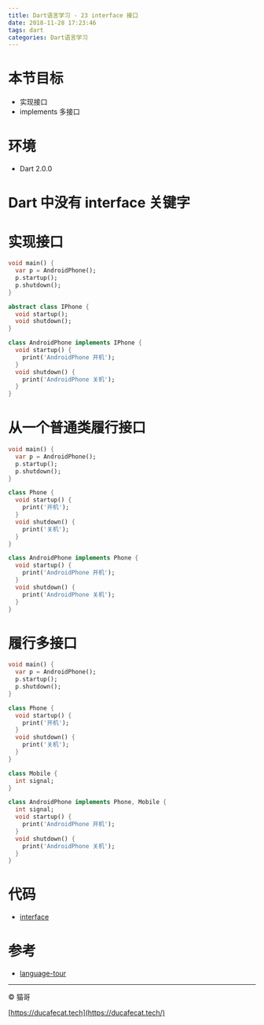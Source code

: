 ```yaml
---
title: Dart语言学习 - 23 interface 接口
date: 2018-11-28 17:23:46
tags: dart
categories: Dart语言学习
---
```


# 本节目标

- 实现接口
- implements 多接口

# 环境

- Dart 2.0.0

# Dart 中没有 interface 关键字

# 实现接口

```dart
void main() {
  var p = AndroidPhone();
  p.startup();
  p.shutdown();
}

abstract class IPhone {
  void startup();
  void shutdown();
}

class AndroidPhone implements IPhone {
  void startup() {
    print('AndroidPhone 开机');
  }
  void shutdown() {
    print('AndroidPhone 关机');
  }
}
```

# 从一个普通类履行接口

```dart
void main() {
  var p = AndroidPhone();
  p.startup();
  p.shutdown();
}

class Phone {
  void startup() {
    print('开机');
  }
  void shutdown() {
    print('关机');
  }
}

class AndroidPhone implements Phone {
  void startup() {
    print('AndroidPhone 开机');
  }
  void shutdown() {
    print('AndroidPhone 关机');
  }
}
```

# 履行多接口

```dart
void main() {
  var p = AndroidPhone();
  p.startup();
  p.shutdown();
}

class Phone {
  void startup() {
    print('开机');
  }
  void shutdown() {
    print('关机');
  }
}

class Mobile {
  int signal;
}

class AndroidPhone implements Phone, Mobile {
  int signal;
  void startup() {
    print('AndroidPhone 开机');
  }
  void shutdown() {
    print('AndroidPhone 关机');
  }
}
```

# 代码

- [interface](https://github.com/ducafecat/dart-learn/blob/master/19-%E7%B1%BB/interface.dart)

# 参考

- [language-tour](https://www.dartlang.org/guides/language/language-tour)

----

© 猫哥

[https://ducafecat.tech](https://ducafecat.tech/)
